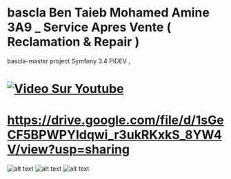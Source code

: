 # bascla Ben Taieb Mohamed Amine 3A9 _ Service Apres Vente ( Reclamation & Repair )

bascla-master project Symfony 3.4 PIDEV ,  


# [![Video Sur Youtube](https://i9.ytimg.com/vi/Jb3sVXBKV0A/mq1.jpg)](https://www.youtube.com/watch?v=Jb3sVXBKV0A&t=165s)

# https://drive.google.com/file/d/1sGeCF5BPWPYIdqwi_r3ukRKxkS_8YW4V/view?usp=sharing


![alt text](https://i.imgur.com/6g3aM7K.png)
![alt text](https://i.imgur.com/wxJbwja.png)
![alt text](https://i.imgur.com/J88fqxf.png)
